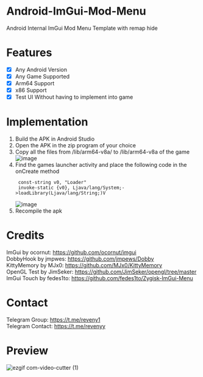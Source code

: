 # Android-ImGui-Mod-Menu
Android Internal ImGui Mod Menu Template with remap hide

# Features
- [x] Any Android Version
- [x] Any Game Supported
- [x] Arm64 Support
- [x] x86 Support
- [x] Test UI Without having to implement into game 

# Implementation
1. Build the APK in Android Studio
2. Open the APK in the zip program of your choice
3. Copy all the files from /lib/arm64-v8a/ to /lib/arm64-v8a of the game
   ![image](https://github.com/reveny/Android-ImGui-Mod-Menu/assets/113244907/75554869-54d2-4c18-b89b-70958246d300)
4. Find the games launcher activity and place the following code in the onCreate method
   ```
    const-string v0, "Loader"
    invoke-static {v0}, Ljava/lang/System;->loadLibrary(Ljava/lang/String;)V
   ```
   ![image](https://github.com/reveny/Android-ImGui-Mod-Menu/assets/113244907/d8e57355-6f62-427f-97b0-db6aa04f30fb)
5. Recompile the apk


# Credits
ImGui by ocornut: https://github.com/ocornut/imgui <br />
DobbyHook by jmpwes: https://github.com/jmpews/Dobby <br />
KittyMemory by MJx0: https://github.com/MJx0/KittyMemory <br />
OpenGL Test by JimSeker: https://github.com/JimSeker/opengl/tree/master <br />
ImGui Touch by fedes1to: https://github.com/fedes1to/Zygisk-ImGui-Menu <br />

# Contact
Telegram Group: https://t.me/reveny1 <br>
Telegram Contact: https://t.me/revenyy

# Preview
![ezgif com-video-cutter (1)](https://github.com/reveny/Android-ImGui-Mod-Menu/assets/113244907/d37ffb53-413d-4f45-9d83-34950c355d7f)
